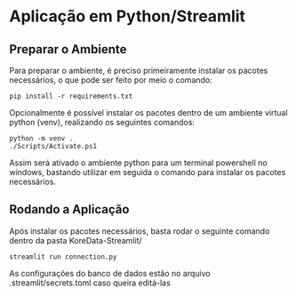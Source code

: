 # Aplicação em Python/Streamlit

## Preparar o Ambiente
Para preparar o ambiente, é preciso primeiramente instalar os pacotes necessários, o que pode ser feito por meio o comando:
```
pip install -r requirements.txt
```
Opcionalmente é possível instalar os pacotes dentro de um ambiente virtual python (venv), realizando os seguintes comandos:
```
python -m venv .
./Scripts/Activate.ps1
```
Assim será ativado o ambiente python para um terminal powershell no windows, bastando utilizar em seguida o comando para instalar os pacotes necessários.

## Rodando a Aplicação
Após instalar os pacotes necessários, basta rodar o seguinte comando dentro da pasta KoreData-Streamlit/
```
streamlit run connection.py
```
As configurações do banco de dados estão no arquivo .streamlit/secrets.toml caso queira editá-las